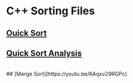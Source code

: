 # C++ Sorting Files
  ## [Ouick Sort](https://youtu.be/SN4x87ZdhGg)
  ## [Quick Sort Analysis](https://youtu.be/xqdTr7xs8QU)
  <br>
  ## [Merge Sort](https://youtu.be/6Aqxv29RGPc)
